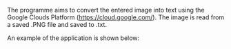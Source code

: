 The programme aims to convert the entered image into text using the Google Clouds Platform (https://cloud.google.com/). The image is read from a saved .PNG file and saved to .txt.

An example of the application is shown below:
